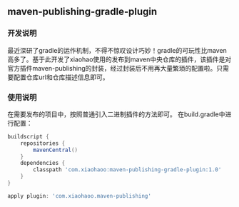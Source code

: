 ## maven-publishing-gradle-plugin

### 开发说明

最近深研了gradle的运作机制，不得不惊叹设计巧妙！gradle的可玩性比maven高多了。基于此开发了xiaohao使用的发布到maven中央仓库的插件，该插件是对官方插件maven-publishing的封装，经过封装后不用再大量繁琐的配置啦。只需要配置仓库url和仓库描述信息即可。

### 使用说明

在需要发布的项目中，按照普通引入二进制插件的方法即可。 在build.gradle中进行配置：

```gradle
buildscript {
    repositories {
        mavenCentral()
    }
    dependencies {
        classpath 'com.xiaohaoo:maven-publishing-gradle-plugin:1.0'
    }
}

apply plugin: 'com.xiaohaoo.maven-publishing'
```